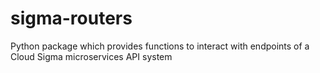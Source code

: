 # sigma-routers
Python package which provides functions to interact with endpoints of a Cloud Sigma microservices API system
